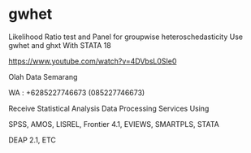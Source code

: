 # gwhet
Likelihood Ratio test and Panel for groupwise heteroschedasticity Use gwhet and ghxt With STATA 18

https://www.youtube.com/watch?v=4DVbsL0SIe0

Olah Data Semarang

WA : +6285227746673 (085227746673)

Receive Statistical Analysis Data Processing Services Using

SPSS, AMOS, LISREL, Frontier 4.1, EVIEWS, SMARTPLS, STATA

DEAP 2.1, ETC
